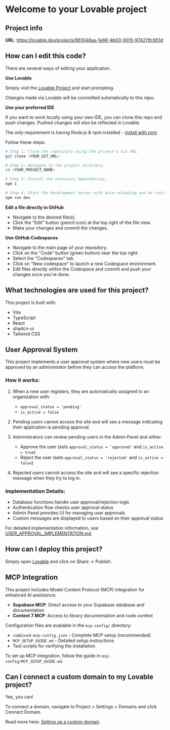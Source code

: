 # Welcome to your Lovable project

## Project info

**URL**: https://lovable.dev/projects/861048aa-1e66-4b03-9015-974211fc951d

## How can I edit this code?

There are several ways of editing your application.

**Use Lovable**

Simply visit the [Lovable Project](https://lovable.dev/projects/861048aa-1e66-4b03-9015-974211fc951d) and start prompting.

Changes made via Lovable will be committed automatically to this repo.

**Use your preferred IDE**

If you want to work locally using your own IDE, you can clone this repo and push changes. Pushed changes will also be reflected in Lovable.

The only requirement is having Node.js & npm installed - [install with nvm](https://github.com/nvm-sh/nvm#installing-and-updating)

Follow these steps:

```sh
# Step 1: Clone the repository using the project's Git URL.
git clone <YOUR_GIT_URL>

# Step 2: Navigate to the project directory.
cd <YOUR_PROJECT_NAME>

# Step 3: Install the necessary dependencies.
npm i

# Step 4: Start the development server with auto-reloading and an instant preview.
npm run dev
```

**Edit a file directly in GitHub**

- Navigate to the desired file(s).
- Click the "Edit" button (pencil icon) at the top right of the file view.
- Make your changes and commit the changes.

**Use GitHub Codespaces**

- Navigate to the main page of your repository.
- Click on the "Code" button (green button) near the top right.
- Select the "Codespaces" tab.
- Click on "New codespace" to launch a new Codespace environment.
- Edit files directly within the Codespace and commit and push your changes once you're done.

## What technologies are used for this project?

This project is built with:

- Vite
- TypeScript
- React
- shadcn-ui
- Tailwind CSS

## User Approval System

This project implements a user approval system where new users must be approved by an administrator before they can access the platform.

### How it works:

1. When a new user registers, they are automatically assigned to an organization with:
   - `approval_status = 'pending'`
   - `is_active = false`

2. Pending users cannot access the site and will see a message indicating their application is pending approval.

3. Administrators can review pending users in the Admin Panel and either:
   - Approve the user (sets `approval_status = 'approved'` and `is_active = true`)
   - Reject the user (sets `approval_status = 'rejected'` and `is_active = false`)

4. Rejected users cannot access the site and will see a specific rejection message when they try to log in.

### Implementation Details:

- Database functions handle user approval/rejection logic
- Authentication flow checks user approval status
- Admin Panel provides UI for managing user approvals
- Custom messages are displayed to users based on their approval status

For detailed implementation information, see [USER_APPROVAL_IMPLEMENTATION.md](USER_APPROVAL_IMPLEMENTATION.md)

## How can I deploy this project?

Simply open [Lovable](https://lovable.dev/projects/861048aa-1e66-4b03-9015-974211fc951d) and click on Share -> Publish.

## MCP Integration

This project includes Model Context Protocol (MCP) integration for enhanced AI assistance:

- **Supabase MCP**: Direct access to your Supabase database and documentation
- **Context 7 MCP**: Access to library documentation and code context

Configuration files are available in the `mcp-config/` directory:
- `combined-mcp-config.json` - Complete MCP setup (recommended)
- `MCP_SETUP_GUIDE.md` - Detailed setup instructions
- Test scripts for verifying the installation

To set up MCP integration, follow the guide in `mcp-config/MCP_SETUP_GUIDE.md`.

## Can I connect a custom domain to my Lovable project?

Yes, you can!

To connect a domain, navigate to Project > Settings > Domains and click Connect Domain.

Read more here: [Setting up a custom domain](https://docs.lovable.dev/tips-tricks/custom-domain#step-by-step-guide)